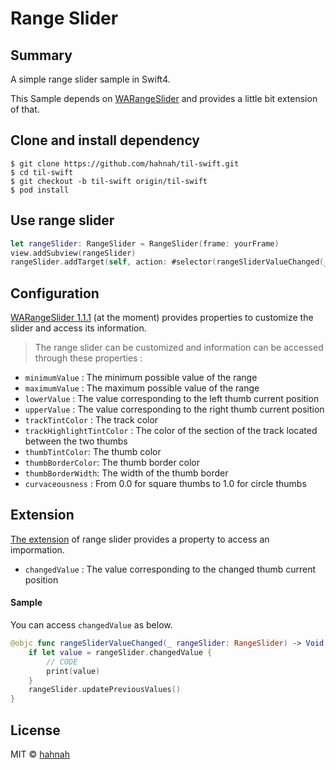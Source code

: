 # Range Slider

## Summary

A simple range slider sample in Swift4.

This Sample depends on [WARangeSlider](https://github.com/warchimede/RangeSlider/tree/master) and provides a little bit extension of that.

## Clone and install dependency

```
$ git clone https://github.com/hahnah/til-swift.git
$ cd til-swift
$ git checkout -b til-swift origin/til-swift
$ pod install
```

## Use range slider

```swift
let rangeSlider: RangeSlider = RangeSlider(frame: yourFrame)
view.addSubview(rangeSlider)
rangeSlider.addTarget(self, action: #selector(rangeSliderValueChanged(_:)), for: .valueChanged)
```

## Configuration

[WARangeSlider 1.1.1](https://github.com/warchimede/RangeSlider/tree/1.1.1) (at the moment) provides properties to customize the slider and access its information.

> The range slider can be customized and information can be accessed through these properties :
+ `minimumValue` : The minimum possible value of the range
+ `maximumValue` : The maximum possible value of the range
+ `lowerValue` : The value corresponding to the left thumb current position
+ `upperValue` : The value corresponding to the right thumb current position
+ `trackTintColor` : The track color
+ `trackHighlightTintColor` : The color of the section of the track located between the two thumbs
+ `thumbTintColor`: The thumb color
+ `thumbBorderColor`: The thumb border color
+ `thumbBorderWidth`: The width of the thumb border
+ `curvaceousness` : From 0.0 for square thumbs to 1.0 for circle thumbs

## Extension

[The extension](https://github.com/hahnah/til-swift/blob/range-slider/RangeSlider/RangeSlider/RangeSlider%2BChangedValue.swift) of range slider provides a property to access an impormation. 

+ `changedValue` : The value corresponding to the changed thumb current position

#### Sample

You can access `changedValue` as below.

```swift
@objc func rangeSliderValueChanged(_ rangeSlider: RangeSlider) -> Void {
    if let value = rangeSlider.changedValue {
        // CODE
        print(value)
    }
    rangeSlider.updatePreviousValues()
}
```

## License

MIT © [hahnah](https://superhahnah.com)